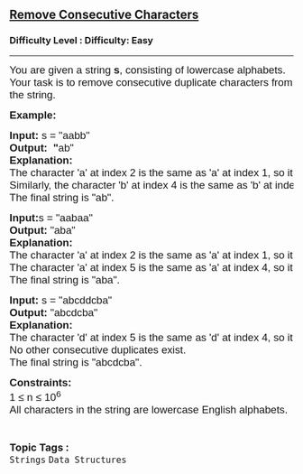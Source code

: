 <h2><a href="https://www.geeksforgeeks.org/problems/consecutive-elements2306/1?itm_source=geeksforgeeks&itm_medium=article&itm_campaign=practice_card">Remove Consecutive Characters</a></h2><h3>Difficulty Level : Difficulty: Easy</h3><hr><div class="problems_problem_content__Xm_eO"><p style="font-family: Nunito, Bangla899, sans-serif;"><span style="font-size: 14pt; font-family: Nunito, Bangla899, sans-serif;">You are given a string <strong style="font-family: &quot;Source Sans 3&quot;, Bangla899, sans-serif;">s</strong>, consisting of lowercase alphabets. Your task is to remove consecutive duplicate characters from the string.&nbsp;</span></p>
<p style="font-family: Nunito, Bangla899, sans-serif;"><span style="font-size: 14pt; font-family: Nunito, Bangla899, sans-serif;"><strong style="font-family: &quot;Source Sans 3&quot;, Bangla899, sans-serif;">Example:</strong></span></p>
<pre style="font-family: Nunito, Bangla899, sans-serif;"><span style="font-size: 14pt; font-family: Nunito, Bangla899, sans-serif;"><strong style="font-family: &quot;Source Sans 3&quot;, Bangla899, sans-serif;">Input: </strong>s = "aabb"
<strong style="font-family: &quot;Source Sans 3&quot;, Bangla899, sans-serif;">Output:  "</strong>ab" 
<strong style="font-family: &quot;Source Sans 3&quot;, Bangla899, sans-serif;">Explanation:</strong> <br style="font-family: Nunito, Bangla899, sans-serif;">The character 'a' at index 2 is the same as 'a' at index 1, so it is removed.
Similarly, the character 'b' at index 4 is the same as 'b' at index 3, so it is removed.
The final string is "ab".
</span></pre>
<pre style="font-family: Nunito, Bangla899, sans-serif;"><span style="font-size: 14pt; font-family: Nunito, Bangla899, sans-serif;"><strong style="font-family: &quot;Source Sans 3&quot;, Bangla899, sans-serif;">Input:</strong>s = "aabaa"
<strong style="font-family: &quot;Source Sans 3&quot;, Bangla899, sans-serif;">Output: </strong>"aba"
<strong style="font-family: &quot;Source Sans 3&quot;, Bangla899, sans-serif;">Explanation:</strong> <br style="font-family: Nunito, Bangla899, sans-serif;">The character 'a' at index 2 is the same as 'a' at index 1, so it is removed.
The character 'a' at index 5 is the same as 'a' at index 4, so it is removed.
The final string is "aba".</span></pre>
<pre style="font-family: Nunito, Bangla899, sans-serif;"><span style="font-size: 14pt; font-family: Nunito, Bangla899, sans-serif;"><strong style="font-family: &quot;Source Sans 3&quot;, Bangla899, sans-serif;">Input: </strong>s = "abcddcba"
<strong style="font-family: &quot;Source Sans 3&quot;, Bangla899, sans-serif;">Output: </strong>"abcdcba"
<strong style="font-family: &quot;Source Sans 3&quot;, Bangla899, sans-serif;">Explanation:</strong> <br style="font-family: Nunito, Bangla899, sans-serif;">The character 'd' at index 5 is the same as 'd' at index 4, so it is removed.
No other consecutive duplicates exist.
The final string is "abcdcba".</span></pre>
<p style="font-family: Nunito, Bangla899, sans-serif;"><span style="font-size: 14pt; font-family: Nunito, Bangla899, sans-serif;"><strong style="font-family: &quot;Source Sans 3&quot;, Bangla899, sans-serif;">Constraints:</strong><br style="font-family: Nunito, Bangla899, sans-serif;">1 ≤ n ≤</span><span style="font-size: 14pt; font-family: Nunito, Bangla899, sans-serif;">&nbsp;10<sup style="font-family: Nunito, Bangla899, sans-serif;">6</sup><br style="font-family: Nunito, Bangla899, sans-serif;">All characters in the string are lowercase English alphabets.</span></p></div><br><p><span style=font-size:18px><strong>Topic Tags : </strong><br><code>Strings</code>&nbsp;<code>Data Structures</code>&nbsp;